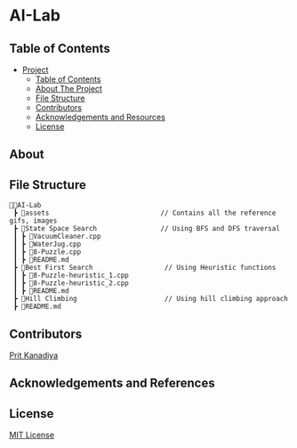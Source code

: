# AI-Lab

## Table of Contents

- [Project](#AI-Lab)
  - [Table of Contents](#table-of-contents)
  - [About The Project](#about-the-project)
  - [File Structure](#file-structure)
  - [Contributors](#contributors)
  - [Acknowledgements and Resources](#acknowledgements-and-references)
  - [License](#license)
  
## About

## File Structure
```
👨‍💻AI-Lab
 ┣ 📂assets                            // Contains all the reference gifs, images
 ┣ 📂State Space Search                // Using BFS and DFS traversal
 ┃ ┣ 📄VacuumCleaner.cpp                
 ┃ ┣ 📄WaterJug.cpp
 ┃ ┣ 📄8-Puzzle.cpp
 ┃ ┣ 📄README.md
 ┣ 📂Best First Search                  // Using Heuristic functions  
 ┃ ┣ 📄8-Puzzle-heuristic_1.cpp
 ┃ ┣ 📄8-Puzzle-heuristic_2.cpp
 ┃ ┣ 📄README.md 
 ┣ 📂Hill Climbing                      // Using hill climbing approach
 ┣ 📄README.md 
``` 

## Contributors

[Prit Kanadiya](https://github.com/PritK99)

## Acknowledgements and References
 
## License
[MIT License](https://opensource.org/licenses/MIT)